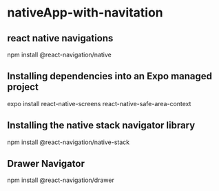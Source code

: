 # nativeApp-with-navitation

## react native navigations

npm install @react-navigation/native

## Installing dependencies into an Expo managed project​

expo install react-native-screens react-native-safe-area-context

## Installing the native stack navigator library

npm install @react-navigation/native-stack

## Drawer Navigator

npm install @react-navigation/drawer
